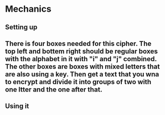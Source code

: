 # Mechanics
Setting up
------------
There is four boxes needed for this cipher. The top left and bottem right should be regular boxes with the alphabet in it with "i" and "j" combined. The other boxes are boxes with mixed letters that are also using a key. Then get a text that you wna to encrypt and divide it into groups of two with one ltter and the one after that.
--------------------
Using it
---------------------

